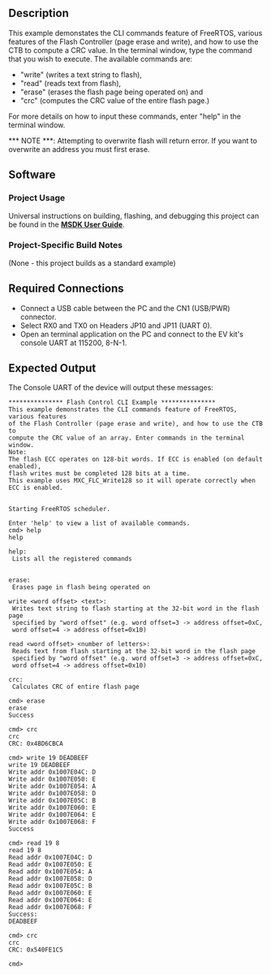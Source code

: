 ## Description

This example demonstates the CLI commands feature of FreeRTOS, various features of the Flash Controller (page erase and write), 
and how to use the CTB to compute a CRC value. In the terminal window, type the command that you wish to execute. 
The available commands are:
- "write" (writes a text string to flash), 
- "read" (reads text from flash), 
- "erase" (erases the flash page being operated on) and 
- "crc" (computes the CRC value of the entire flash page.) 

For more details on how to input these commands, enter "help" in the terminal window.

*** NOTE ***: Attempting to overwrite flash will return error. If you want to overwrite an address you must first erase.

## Software

### Project Usage

Universal instructions on building, flashing, and debugging this project can be found in the **[MSDK User Guide](https://analogdevicesinc.github.io/msdk/USERGUIDE/)**.

### Project-Specific Build Notes

(None - this project builds as a standard example)

## Required Connections

-   Connect a USB cable between the PC and the CN1 (USB/PWR) connector.
-   Select RX0 and TX0 on Headers JP10 and JP11 (UART 0).
-   Open an terminal application on the PC and connect to the EV kit's console UART at 115200, 8-N-1.

## Expected Output

The Console UART of the device will output these messages:

```
*************** Flash Control CLI Example ***************
This example demonstrates the CLI commands feature of FreeRTOS, various features
of the Flash Controller (page erase and write), and how to use the CTB to
compute the CRC value of an array. Enter commands in the terminal window.
Note:
The flash ECC operates on 128-bit words. If ECC is enabled (on default enabled),
flash writes must be completed 128 bits at a time.
This example uses MXC_FLC_Write128 so it will operate correctly when ECC is enabled.


Starting FreeRTOS scheduler.

Enter 'help' to view a list of available commands.
cmd> help
help

help:
 Lists all the registered commands


erase:
 Erases page in flash being operated on

write <word offset> <text>:
 Writes text string to flash starting at the 32-bit word in the flash page
 specified by "word offset" (e.g. word offset=3 -> address offset=0xC,
 word offset=4 -> address offset=0x10)

read <word offset> <number of letters>:
 Reads text from flash starting at the 32-bit word in the flash page
 specified by "word offset" (e.g. word offset=3 -> address offset=0xC,
 word offset=4 -> address offset=0x10)

crc:
 Calculates CRC of entire flash page

cmd> erase
erase
Success

cmd> crc
crc
CRC: 0x4BD6CBCA

cmd> write 19 DEADBEEF
write 19 DEADBEEF
Write addr 0x1007E04C: D
Write addr 0x1007E050: E
Write addr 0x1007E054: A
Write addr 0x1007E058: D
Write addr 0x1007E05C: B
Write addr 0x1007E060: E
Write addr 0x1007E064: E
Write addr 0x1007E068: F
Success

cmd> read 19 8
read 19 8
Read addr 0x1007E04C: D
Read addr 0x1007E050: E
Read addr 0x1007E054: A
Read addr 0x1007E058: D
Read addr 0x1007E05C: B
Read addr 0x1007E060: E
Read addr 0x1007E064: E
Read addr 0x1007E068: F
Success:
DEADBEEF

cmd> crc
crc
CRC: 0x540FE1C5

cmd>
```